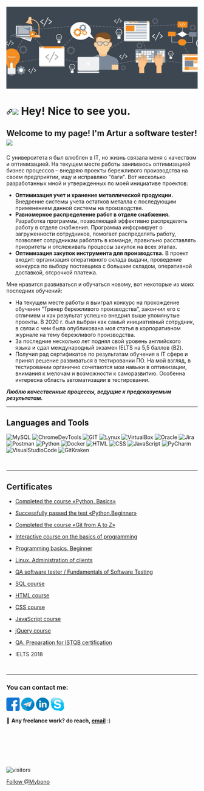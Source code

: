 ![](https://github.com/Mybono/Mybono/blob/main/assets/wp.jpg "Artur Polischuk")

<h1><a id="user-content--hey-nice-to-see-you" class="anchor" aria-hidden="true" href="#-hey-nice-to-see-you"><svg class="octicon octicon-link" viewBox="0 0 16 16" version="1.1" width="16" height="16" aria-hidden="true"><path fill-rule="evenodd" d="M7.775 3.275a.75.75 0 001.06 1.06l1.25-1.25a2 2 0 112.83 2.83l-2.5 2.5a2 2 0 01-2.83 0 .75.75 0 00-1.06 1.06 3.5 3.5 0 004.95 0l2.5-2.5a3.5 3.5 0 00-4.95-4.95l-1.25 1.25zm-4.69 9.64a2 2 0 010-2.83l2.5-2.5a2 2 0 012.83 0 .75.75 0 001.06-1.06 3.5 3.5 0 00-4.95 0l-2.5 2.5a3.5 3.5 0 004.95 4.95l1.25-1.25a.75.75 0 00-1.06-1.06l-1.25 1.25a2 2 0 01-2.83 0z"></path></svg></a><a target="_blank" rel="noopener noreferrer" href="https://camo.githubusercontent.com/d3359cb00ab0b5ed8f2e1fe3fceb4fbaf3b614340f8c0db99c17b9f50b351770/68747470733a2f2f656d6f6a69732e736c61636b6d6f6a69732e636f6d2f656d6f6a69732f696d616765732f313533313834393433302f343234362f626c6f622d73756e676c61737365732e6769663f31353331383439343330"><img src="https://camo.githubusercontent.com/d3359cb00ab0b5ed8f2e1fe3fceb4fbaf3b614340f8c0db99c17b9f50b351770/68747470733a2f2f656d6f6a69732e736c61636b6d6f6a69732e636f6d2f656d6f6a69732f696d616765732f313533313834393433302f343234362f626c6f622d73756e676c61737365732e6769663f31353331383439343330" width="30" data-canonical-src="https://emojis.slackmojis.com/emojis/images/1531849430/4246/blob-sunglasses.gif?1531849430" style="max-width:100%;"></a> Hey! Nice to see you.</h1>

## Welcome to my page! I'm Artur a software tester!  <img src="https://emojis.slackmojis.com/emojis/images/1614005222/14336/debug.png?1614005222" width="25px" data-canonical-src="https://media.giphy.com/media/hvRJCLFzcasrR4ia7z/giphy.gif" style="max-width:100%;">

С университета я был влюблен в IT, но жизнь связала меня с качеством и оптимизацией.
На текущем месте работы занимаюсь оптимизацией бизнес процессов – внедряю проекты бережливого производства на своем предприятии, ищу и исправляю "баги".
Вот несколько разработанных мной и утвержденных по моей инициативе проектов:
+ **Оптимизация учет и хранение металлической продукции.** Внедрение системы учета остатков металла с последующим применением данной системы на производстве.
+ **Равномерное распределение работ в отделе снабжения.** Разработка программы, позволяющей эффективно распределять работу в отделе снабжения. Программа информирует о загруженности сотрудников, помогает распределять работу, позволяет сотрудникам работать в команде, правильно расставлять приоритеты и отслеживать процессы закупок на всех этапах.
+ **Оптимизация закупок инструмента для производства.** В проект входит: организация оперативного склада выдачи, проведение конкурса по выбору поставщика с большим складом, оперативной доставкой, отсрочкой платежа.

Мне нравится развиваться и обучаться новому, вот некоторые из моих последних обучений:
+ На текущем месте работы я выиграл конкурс на прохождение обучения “Тренер бережливого производства”, закончил его с отличием и как результат успешно внедрил выше упомянутые проекты. В 2020 г. был выбран как самый инициативный сотрудник, в связи с чем была опубликована моя статья в корпоративном журнале на тему бережливого производства.
+ За последние несколько лет поднял свой уровень английского языка и сдал международный экзамен IELTS на 5,5 баллов (B2).
+ Получил рад сертификатов по результатам обучения в IT сфере и принял решение развиваться в тестировании ПО. На мой взгляд, в тестировании органично сочетаются мои навыки в оптимизации, внимания к мелочам и возможности к саморазвитию. Особенна интересна область автоматизации в тестировании.



***Люблю качественные процессы, ведущие к предсказуемым результатам.***
&nbsp;
&nbsp;
******


## Languages and Tools
![MySQL](https://img.shields.io/badge/-MySQL-787878?style=for-the-badge&logo=mysql&logoColor=014E58)
![ChromeDevTools](https://img.shields.io/badge/-ChromeDevTools-787878?style=for-the-badge&logo=devtools&logoColor=CAC5C2)
![GIT](https://img.shields.io/badge/-GIT-787878?style=for-the-badge&logo=git&logoColor=E9394D)
![Lynux](https://img.shields.io/badge/-Lynux-787878?style=for-the-badge&logo=Lynux&logoColor=CAC5C2)
![VirtualBox](https://img.shields.io/badge/-VirtualBox-787878?style=for-the-badge&logo=VirtualBox&logoColor=FFFFFD)
![Oracle](https://img.shields.io/badge/-Oracle-787878?style=for-the-badge&logo=Oracle&logoColor=C64734)
![Jira](https://img.shields.io/badge/-Jira-787878?style=for-the-badge&logo=Jira&logoColor=0052CC)
![Postman](https://img.shields.io/badge/-Postman-787878?style=for-the-badge&logo=Postman&logoColor=FF6C37)
![Python](https://img.shields.io/badge/-Docker-787878?style=for-the-badge&logo=Docker&logoColor=519EE6)
![Docker](https://img.shields.io/badge/-Python-787878?style=for-the-badge&logo=Python&logoColor=FFD041)
![HTML](https://img.shields.io/badge/-HTML-787878?style=for-the-badge&logo=HTML&logoColor=FFD041)
![CSS](https://img.shields.io/badge/-CSS-787878?style=for-the-badge&logo=CSS&logoColor=FFD041)
![JavaScript](https://img.shields.io/badge/-JavaScript-787878?style=for-the-badge&logo=JavaScript&logoColor=000000)
![PyCharm](https://img.shields.io/badge/-PyCharm-787878?style=for-the-badge&logo=PyCharm&logoColor=FCF84A)
![VisualStudioCode](https://img.shields.io/badge/-VisualStudioCode-787878?style=for-the-badge&logo=VisualStudioCode&logoColor=25AEF3)
![GitKraken](https://img.shields.io/badge/-GitKraken-787878?style=for-the-badge&logo=GitKraken&logoColor=21FFCB)

&nbsp;
******

## Certificates

+ [Completed the course «Python. Basics»](https://gb.ru/certificates/1321970.en)

+ [Successfully passed the test «Python.Beginner»](https://gb.ru/certificates/1322003.en)

+ [Completed the course «Git from A to Z»](https://gb.ru/certificates/1239617.en)

+ [Interactive course on the basics of programming](https://github.com/Mybono/Mybono/blob/main/assets/2616585_1194591.en.pdf)

+ [Programming basics. Beginner](https://gb.ru/certificates/1194610.en)

+ [Linux. Administration of clients](https://gb.ru/certificates/1253910.en)

+ [QA software tester / Fundamentals of Software Testing](https://github.com/Mybono/Mybono/blob/main/assets/qa%20tester.pdf)

+ [SQL course](https://www.sololearn.com/Certificate/1060-19199048/pdf/)

+ [HTML course](https://www.sololearn.com/Certificate/1014-19199048/pdf/)

+ [CSS course](https://www.sololearn.com/Certificate/1023-19199048/pdf/)

+ [JavaScript course](https://www.sololearn.com/Certificate/1024-19199048/pdf/)

+ [jQuery course](https://www.sololearn.com/Certificate/1082-19199048/pdf/)

+ [QA.  Preparation for ISTQB certification](https://stepik.org/certificate/540a0919a43451db758ffc86c36b4587414889fe.pdf)

+ IELTS 2018


[gitfromatoz]: https://github.com/Mybono/Mybono/blob/main/assets/2616585_1239617.en.pdf

&nbsp;
******

### You can contact me:



[![facebook][logofacebook]][facebook]
[![telegram][logotelegram]][telegram]
[![linkedin][logolinkedin]][linkedin]
[![Skype][logoSkype]][Skype]

<g-emoji class="g-emoji" alias="briefcase" fallback-src="https://github.githubassets.com/images/icons/emoji/unicode/1f4bc.png">💼</g-emoji>
 **Any freelance work? do reach, <a href="mailto:besttest2you@gmail.com">email**</a> :)

[Skype]: https://msng.link/o/?polishuc=sk
[logoSkype]: https://github.com/Mybono/Mybono/blob/main/assets/skype%2035.png
[facebook]: https://www.facebook.com/artur.benagraph/
[logofacebook]: https://github.com/Mybono/Mybono/blob/main/assets/fb%2035px.png
[telegram]: https://t.me/def4fun
[logotelegram]: https://github.com/Mybono/Mybono/blob/main/assets/telegran%2035%20px.png
[linkedin]: http://linkedin.com/def-say-hello
[logolinkedin]: https://github.com/Mybono/Mybono/blob/main/assets/linedin%2035px.png
[linkedin]: https://github.com/Mybono/Mybono/blob/main/assets/linkedin.png


<br>
<br>
<br>
<br>
<br>

![visitors](https://visitor-badge.glitch.me/badge?page_id=Mybono.Mybono.id)
<br>
<!-- <img alt="GitHub followers" src="https://img.shields.io/github/followers/MyBono?style=for-the-badge"> -->

<a class="github-button" href="https://github.com/Mybono" data-color-scheme="no-preference: dark; light: dark; dark: light;" data-size="large" aria-label="Follow @Mybono on GitHub">Follow @Mybono</a>
